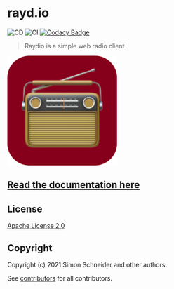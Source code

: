 # rayd.io
![CD](https://github.com/raynigon/raydio/workflows/CD/badge.svg)
![CI](https://github.com/raynigon/raydio/workflows/CI-PR/badge.svg)
[![Codacy Badge](https://app.codacy.com/project/badge/Grade/3e24b50b8fcf43e3af7da6498cb93723)](https://www.codacy.com/gh/raynigon/raydio/dashboard?utm_source=github.com&amp;utm_medium=referral&amp;utm_content=raynigon/raydio&amp;utm_campaign=Badge_Grade)
<!-- [![Codacy Badge](https://api.codacy.com/project/badge/Grade/05af413562694d6ba3b3a923d86da210)](https://app.codacy.com/manual/raynigon/unit-api?utm_source=github.com&utm_medium=referral&utm_content=raynigon/unit-api&utm_campaign=Badge_Grade_Dashboard)
[![Codacy Badge](https://app.codacy.com/project/badge/Coverage/16680694f7a84aab8246e4a7f57b06f3)](https://www.codacy.com/manual/raynigon/unit-api?utm_source=github.com&utm_medium=referral&utm_content=raynigon/unit-api&utm_campaign=Badge_Coverage)
[![Maven Central](https://maven-badges.herokuapp.com/maven-central/com.raynigon.unit-api/jackson-module/badge.svg)](https://search.maven.org/search?q=com.raynigon.unit-api) -->

>Raydio is a simple web radio client

<a href="https://rayd.io/" target="_blank">
    <img src="./frontend/src/assets/logo.png" width="250" height="250">
</a>

## [Read the documentation here](http://rayd.io)

## License
[Apache License 2.0](LICENSE.md)

## Copyright

Copyright (c) 2021 Simon Schneider and other authors.

See [contributors](https://github.com/raynigon/raydio/graphs/contributors) for all contributors.

